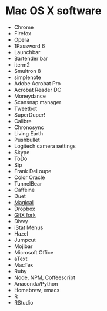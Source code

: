 # Mac OS X software

- Chrome
- Firefox
- Opera
- 1Password 6
- Launchbar
- Bartender bar
- iterm2
- Smultron 8
- simplenote
- Adobe Acrobat Pro
- Acrobat Reader DC
- Moneydance
- Scansnap manager
- Tweetbot
- SuperDuper!
- Calibre
- Chronosync
- Living Earth
- Pushbullet
- Logitech camera settings
- Skype
- ToDo
- Sip
- Frank DeLoupe
- Color Oracle
- TunnelBear
- Caffeine
- Duet
- [Magical](https://www.charcoaldesign.co.uk/magical)
- Dropbox
- [GitX fork](https://rowanj.github.io/gitx/)
- Divvy
- iStat Menus
- Hazel
- Jumpcut
- Mojibar
- Microsoft Office
- aText
- MacTex
- Ruby
- Node, NPM, Coffeescript
- Anaconda/Python
- Homebrew, emacs
- R
- RStudio
